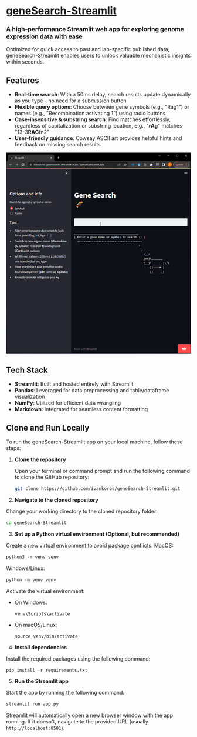 # [geneSearch-Streamlit](https://ivankoros-genesearch-streamlit-main-3pmql0.streamlit.app/)

### A high-performance Streamlit web app for exploring genome expression data with ease

Optimized for quick access to past and lab-specific published data, geneSearch-Streamlit enables users to unlock valuable mechanistic insights within seconds.

## Features

* **Real-time search**: With a 50ms delay, search results update dynamically as you type - no need for a submission button
* **Flexible query options**: Choose between gene symbols (e.g., "Rag1") or names (e.g., "Recombination activating 1") using radio buttons
* **Case-insensitive & substring search**: Find matches effortlessly, regardless of capitalization or substring location, e.g., "**rAg**" matches "13-3**RAG**fn2"
* **User-friendly guidance**: Cowsay ASCII art provides helpful hints and feedback on missing search results

![newanimation](genesearch-streamlit-animation.gif)

## Tech Stack

* **Streamlit**: Built and hosted entirely with Streamlit
* **Pandas**: Leveraged for data preprocessing and table/dataframe visualization
* **NumPy**: Utilized for efficient data wrangling
* **Markdown**: Integrated for seamless content formatting

## Clone and Run Locally

To run the geneSearch-Streamlit app on your local machine, follow these steps:

1. **Clone the repository**

   Open your terminal or command prompt and run the following command to clone the GitHub repository:
   ```bash
   git clone https://github.com/ivankoros/geneSearch-Streamlit.git
   ```
   
2. **Navigate to the cloned repository**

Change your working directory to the cloned repository folder:
```bash
cd geneSearch-Streamlit
```

3. **Set up a Python virtual environment (Optional, but recommended)**

Create a new virtual environment to avoid package conflicts:
MacOS:
```python
python3 -m venv venv
```
Windows/Linux:
```python
python -m venv venv
```

Activate the virtual environment:

- On Windows:

  ```
  venv\Scripts\activate
  ```
  
- On macOS/Linux:

  ```
  source venv/bin/activate
  ```

4. **Install dependencies**

Install the required packages using the following command:
```python
pip install -r requirements.txt
```


5. **Run the Streamlit app**

Start the app by running the following command:
```python
streamlit run app.py
```

Streamlit will automatically open a new browser window with the app running. If it doesn't, navigate to the provided URL (usually `http://localhost:8501`).
